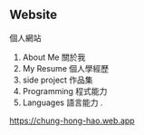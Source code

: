 ## Website
個人網站
1. About Me 關於我
2. My Resume 個人學經歷
3. side project 作品集
4. Programming 程式能力
5. Languages 語言能力 .


https://chung-hong-hao.web.app
